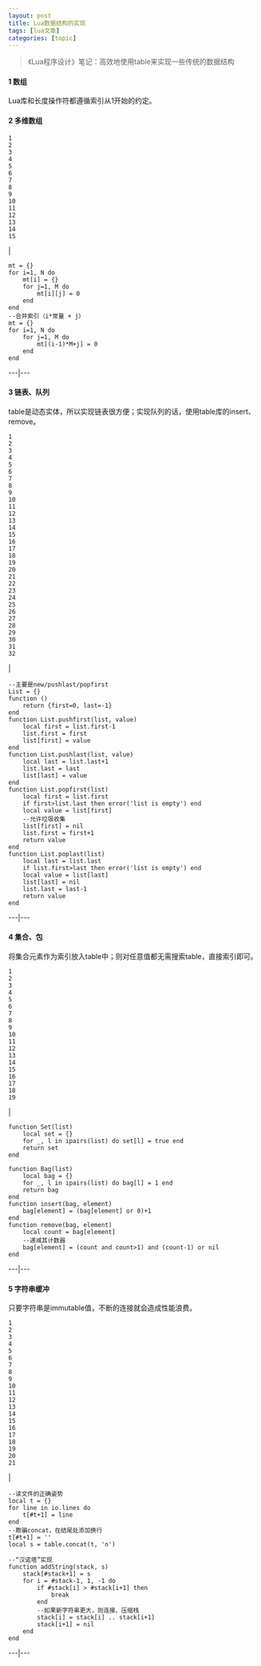 ```yaml
---
layout: post
title: Lua数据结构的实现 
tags: [lua文章]
categories: [topic]
---
```

> 《Lua程序设计》笔记：高效地使用table来实现一些传统的数据结构

#### 1 数组

Lua库和长度操作符都遵循索引从1开始的约定。

#### 2 多维数组

    
    
    1  
    2  
    3  
    4  
    5  
    6  
    7  
    8  
    9  
    10  
    11  
    12  
    13  
    14  
    15  
    

|

    
    
      
    mt = {}  
    for i=1, N do  
        mt[i] = {}  
        for j=1, M do  
            mt[i][j] = 0  
        end  
    end  
    --合并索引（i*常量 + j）  
    mt = {}  
    for i=1, N do  
        for j=1, M do  
            mt[(i-1)*M+j] = 0  
        end  
    end  
      
  
---|---  
  
#### 3 链表、队列

table是动态实体，所以实现链表很方便；实现队列的话，使用table库的insert、remove。  

    
    
    1  
    2  
    3  
    4  
    5  
    6  
    7  
    8  
    9  
    10  
    11  
    12  
    13  
    14  
    15  
    16  
    17  
    18  
    19  
    20  
    21  
    22  
    23  
    24  
    25  
    26  
    27  
    28  
    29  
    30  
    31  
    32  
    

|

    
    
    --主要是new/pushlast/popfirst  
    List = {}  
    function ()  
        return {first=0, last=-1}  
    end  
    function List.pushfirst(list, value)  
        local first = list.first-1  
        list.first = first  
        list[first] = value  
    end  
    function List.pushlast(list, value)  
        local last = list.last+1  
        list.last = last  
        list[last] = value  
    end  
    function List.popfirst(list)  
        local first = list.first  
        if first>list.last then error('list is empty') end  
        local value = list[first]  
        --允许垃圾收集  
        list[first] = nil  
        list.first = first+1  
        return value  
    end  
    function List.poplast(list)  
        local last = list.last  
        if list.first>last then error('list is empty') end  
        local value = list[last]  
        list[last] = nil  
        list.last = last-1  
        return value  
    end  
      
  
---|---  
  
#### 4 集合、包

将集合元素作为索引放入table中；则对任意值都无需搜索table，直接索引即可。  

    
    
    1  
    2  
    3  
    4  
    5  
    6  
    7  
    8  
    9  
    10  
    11  
    12  
    13  
    14  
    15  
    16  
    17  
    18  
    19  
    

|

    
    
    function Set(list)  
        local set = {}  
        for _, l in ipairs(list) do set[l] = true end  
        return set  
    end  
      
    function Bag(list)  
        local bag = {}  
        for _, l in ipairs(list) do bag[l] = 1 end  
        return bag  
    end  
    function insert(bag, element)  
        bag[element] = (bag[element] or 0)+1  
    end  
    function remove(bag, element)  
        local count = bag[element]  
        --递减其计数器  
        bag[element] = (count and count>1) and (count-1) or nil  
    end  
      
  
---|---  
  
#### 5 字符串缓冲

只要字符串是immutable值，不断的连接就会造成性能浪费。  

    
    
    1  
    2  
    3  
    4  
    5  
    6  
    7  
    8  
    9  
    10  
    11  
    12  
    13  
    14  
    15  
    16  
    17  
    18  
    19  
    20  
    21  
    

|

    
    
    --读文件的正确姿势  
    local t = {}  
    for line in io.lines do  
        t[#t+1] = line  
    end  
    --欺骗concat，在结尾处添加换行  
    t[#t+1] = ''  
    local s = table.concat(t, 'n')  
      
    --“汉诺塔”实现  
    function addString(stack, s)  
        stack[#stack+1] = s  
        for i = #stack-1, 1, -1 do  
            if #stack[i] > #stack[i+1] then  
                break  
            end  
            --如果新字符串更大，则连接、压缩栈  
            stack[i] = stack[i] .. stack[i+1]  
            stack[i+1] = nil  
        end  
    end  
      
  
---|---